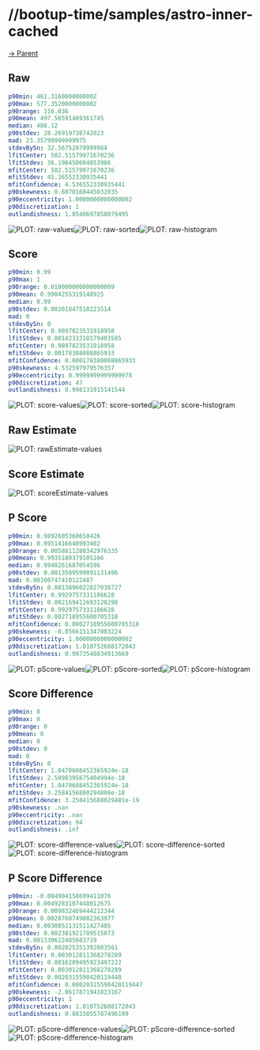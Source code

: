 
# //bootup-time/samples/astro-inner-cached

[→ Parent](../..)


## Raw


```yaml
p90min: 461.3160000000002
p90max: 577.3520000000002
p90range: 116.036
p90mean: 497.56591489361745
median: 488.12
p90stdev: 28.26919738742023
mad: 23.35799999999975
stdevBySn: 32.56752079999984
lfitCenter: 502.51579971670236
lfitStdev: 36.196450604853986
mfitCenter: 502.51579971670236
mfitStdev: 45.36552330935441
mfitConfidence: 4.536552330935441
p90skewness: 0.6070160445032035
p90eccentricity: 1.0000000000000002
p90discretization: 1
outlandishness: 1.0540697858079495

```

![PLOT: raw-values](./raw/values.svg)![PLOT: raw-sorted](./raw/sorted.svg)![PLOT: raw-histogram](./raw/histogram.svg)
## Score


```yaml
p90min: 0.99
p90max: 1
p90range: 0.010000000000000009
p90mean: 0.9904255319148925
median: 0.99
p90stdev: 0.00201847510223514
mad: 0
stdevBySn: 0
lfitCenter: 0.9897823531918958
lfitStdev: 0.0014233310179403585
mfitCenter: 0.9897823531918958
mfitStdev: 0.00178388088865933
mfitConfidence: 0.000178388088865933
p90skewness: 4.532597979576357
p90eccentricity: 0.9999999999999978
p90discretization: 47
outlandishness: 0.998131915141544

```

![PLOT: score-values](./score/values.svg)![PLOT: score-sorted](./score/sorted.svg)![PLOT: score-histogram](./score/histogram.svg)
## Raw Estimate

![PLOT: rawEstimate-values](./rawEstimate/values.svg)
## Score Estimate

![PLOT: scoreEstimate-values](./scoreEstimate/values.svg)
## P Score


```yaml
p90min: 0.9892605360650426
p90max: 0.9951416640993402
p90range: 0.0058811280342976335
p90mean: 0.9935180379105166
median: 0.9940261687054596
p90stdev: 0.0013589599091131496
mad: 0.00100747410122487
stdevBySn: 0.0013896022827038727
lfitCenter: 0.9929757331186628
lfitStdev: 0.002169412693128298
mfitCenter: 0.9929757331186628
mfitStdev: 0.002718955600705318
mfitConfidence: 0.0002718955600705318
p90skewness: -0.8566151347003224
p90eccentricity: 1.0000000000000002
p90discretization: 1.010752688172043
outlandishness: 0.9973548834913669

```

![PLOT: pScore-values](./pScore/values.svg)![PLOT: pScore-sorted](./pScore/sorted.svg)![PLOT: pScore-histogram](./pScore/histogram.svg)
## Score Difference


```yaml
p90min: 0
p90max: 0
p90range: 0
p90mean: 0
median: 0
p90stdev: 0
mad: 0
stdevBySn: 0
lfitCenter: 1.0470608452365924e-18
lfitStdev: 2.5998395675404994e-18
mfitCenter: 1.0470608452365924e-18
mfitStdev: 3.2584156880294808e-18
mfitConfidence: 3.258415688029481e-19
p90skewness: .nan
p90eccentricity: .nan
p90discretization: 94
outlandishness: .inf

```

![PLOT: score-difference-values](./score-difference/values.svg)![PLOT: score-difference-sorted](./score-difference/sorted.svg)![PLOT: score-difference-histogram](./score-difference/histogram.svg)
## P Score Difference


```yaml
p90min: -0.004904158699411076
p90max: 0.0049283107448012675
p90range: 0.009832469444212344
p90mean: 0.0028760749082363977
median: 0.0030852131511427405
p90stdev: 0.002381921789515073
mad: 0.001330622485683719
stdevBySn: 0.002025351392083561
lfitCenter: 0.003012811368278289
lfitStdev: 0.0016209495923497222
mfitCenter: 0.003012811368278289
mfitStdev: 0.0020315590420119448
mfitConfidence: 0.00020315590420119447
p90skewness: -2.0617871941823167
p90eccentricity: 1
p90discretization: 1.010752688172043
outlandishness: 0.8833855787496199

```

![PLOT: pScore-difference-values](./pScore-difference/values.svg)![PLOT: pScore-difference-sorted](./pScore-difference/sorted.svg)![PLOT: pScore-difference-histogram](./pScore-difference/histogram.svg)
